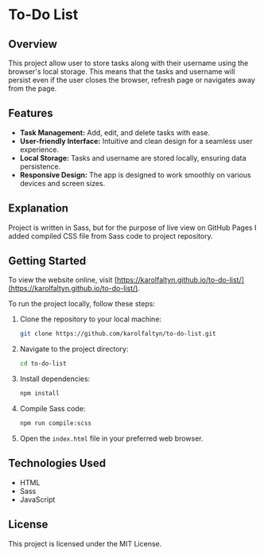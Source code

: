 
# To-Do List

## Overview

This project allow user to store tasks along with their username using the browser's local storage. This means that the tasks and username will persist even if the user closes the browser, refresh page or navigates away from the page.

## Features

- **Task Management:** Add, edit, and delete tasks with ease.
- **User-friendly Interface:** Intuitive and clean design for a seamless user experience.
- **Local Storage:** Tasks and username are stored locally, ensuring data persistence.
- **Responsive Design:** The app is designed to work smoothly on various devices and screen sizes.

## Explanation

Project is written in Sass, but for the purpose of live view on GitHub Pages I added compiled CSS file from Sass code to project repository. 


## Getting Started

To view the website online, visit [https://karolfaltyn.github.io/to-do-list/](https://karolfaltyn.github.io/to-do-list/).

To run the project locally, follow these steps:

1. Clone the repository to your local machine:

   ```bash
   git clone https://github.com/karolfaltyn/to-do-list.git
   ```

2. Navigate to the project directory:

   ```bash
   cd to-do-list
   ```
   
3. Install dependencies:

   ```bash
   npm install
   ```

4. Compile Sass code:

   ```bash
   npm run compile:scss
   ```

5. Open the `index.html` file in your preferred web browser.

## Technologies Used

- HTML
- Sass
- JavaScript

## License

This project is licensed under the MIT License.
